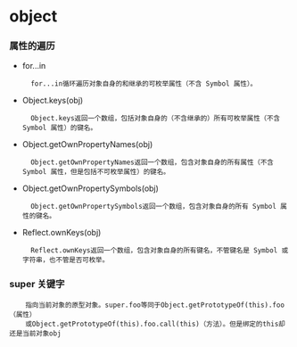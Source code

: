 object 
===
### 属性的遍历
* for...in

        for...in循环遍历对象自身的和继承的可枚举属性（不含 Symbol 属性）。
        
* Object.keys(obj)

        Object.keys返回一个数组，包括对象自身的（不含继承的）所有可枚举属性（不含 Symbol 属性）的键名。
        
* Object.getOwnPropertyNames(obj)

        Object.getOwnPropertyNames返回一个数组，包含对象自身的所有属性（不含 Symbol 属性，但是包括不可枚举属性）的键名。
        
* Object.getOwnPropertySymbols(obj)

        Object.getOwnPropertySymbols返回一个数组，包含对象自身的所有 Symbol 属性的键名。
        
* Reflect.ownKeys(obj)

        Reflect.ownKeys返回一个数组，包含对象自身的所有键名，不管键名是 Symbol 或字符串，也不管是否可枚举。
### super 关键字
        指向当前对象的原型对象。super.foo等同于Object.getPrototypeOf(this).foo（属性）
        或Object.getPrototypeOf(this).foo.call(this)（方法）。但是绑定的this却还是当前对象obj

